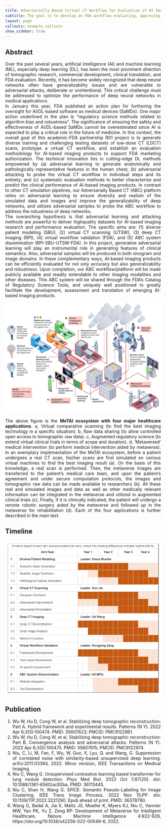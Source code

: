 ```yaml
---
title: Adversarially Based Virtual CT Workflow for Evaluation of AI Imaging
subtitle: The goal is to develop an FDA workflow evaluating, approving, and monitoring AI imaging software
layout: page
callouts: example_callouts
show_sidebar: true
---
```


## Abstract
<div style="text-align: justify">
Over the past several years, artificial intelligence (AI) and machine learning (ML), especially deep learning (DL),
has been the most prominent direction of tomographic research, commercial development, clinical translation,
and FDA evaluation. Recently, it has become widely recognized that deep neural networks often have
generalizability issues and are vulnerable to adversarial attacks, deliberate or unintentional. This critical
challenge must be addressed to optimize the performance of deep neural networks in medical applications.
</div>

<div style="text-align: justify">
In January this year, FDA published an action plan for furthering the oversight for AI/DL-based software as
medical devices (SaMDs). One major action underlined in the plan is “regulatory science methods related to
algorithm bias and robustness”. The significance of ensuring the safety and effectiveness of AI/DL-based
SaMDs cannot be overestimated since AI is expected to play a critical role in the future of medicine. In this
context, the overall goal of this academic-FDA partnership R01 project is to generate diverse training and
challenging testing datasets of low-dose CT (LDCT) scans, prototype a virtual CT workflow, and establish an
evaluation methodology for AI-based imaging products to support FDA marketing authorization. The technical
innovation lies in cutting-edge DL methods empowered by (a) adversarial learning to generate anatomically
and pathologically representative features in the human chest; (b) adversarial attacking to probe the virtual CT
workflow in individual steps and its entirety; and (c) systematic evaluation methods to better characterize and
predict the clinical performance of AI-based imaging products. In contrast to other CT simulation pipelines, our
Adversarially Based CT (ABC) platform relies on adversarial learning to ensure diversity and realism of the
simulated data and images and improve the generalizability of deep networks, and utilizes adversarial samples
to probe the ABC workflow to address the robustness of deep networks.
</div>

<div style="text-align: justify">
The overarching hypothesis is that adversarial learning and attacking methods are powerful to deliver highquality
datasets for AI-based imaging research and performance evaluation. The specific aims are: (1) diverse
patient modeling (SBU), (2) virtual CT scanning (UTSW), (3) deep CT imaging (RPI), (4) virtual workflow
validation (FDA), and (5) ABC system dissemination (RPI-SBU-UTSW-FDA). In this project, generative
adversarial learning will play an instrumental role in generating features of clinical semantics. Also, adversarial
samples will be produced in both sinogram and image domains. In these complementary ways, AI-based
imaging products can be efficiently evaluated for not only accuracy but also generalizability and robustness.
Upon completion, our ABC workflow/platform will be made publicly available and readily extendable to other
imaging modalities and other diseases. This ABC system will be shared through the FDA’s Catalog of
Regulatory Science Tools, and uniquely well positioned to greatly facilitate the development, assessment and
translation of emerging AI-based imaging products.
</div>

![MeTAI ecosystem with four major healthcare applications.](./img/20230114193241.png#pic_center)
<div style="text-align: justify">
The above figure is the <b>MeTAI ecosystem with four major healthcare applications</b>. a, Virtual comparative scanning (to find the best imaging technology in a specific situation). b, Raw data sharing (to allow controlled open access to tomographic raw data). c, Augmented regulatory science (to extend virtual clinical trials in terms of scope and duration). d, ‘Metaversed’ medical intervention (to perform medical intervention aided by metaverse). In an exemplary implementation of the MeTAI ecosystem, before a patient undergoes a real CT scan, his/her scans are first simulated on various virtual machines to find the best imaging result (a). On the basis of this knowledge, a real scan is performed. Then, the metaverse images are transferred to the patient’s medical care team, and upon the patient’s agreement and under secure computation protocols, the images and tomographic raw data can be made available to researchers (b). All these real and simulated images and data as well as other medically relevant information can be integrated in the metaverse and utilized in augmented clinical trials (c). Finally, if it is clinically indicated, the patient will undergo a remote robotic surgery aided by the metaverse and followed up in the metaverse for rehabilitation (d). Each of the four applications is further described in the main text.
</div>

## Timeline
![Timeline.](./img/20230114213827.png#pic_center)

<!-- <table border="1">
<caption> Timeline keyed to each aim and associated sub-aims, where the shading differences indicate relative efforts.
    <tr>
        <td width=20px></td>
        <td width=300px style="text-align: center"><b>Aim/Task</b></td>
        <td colspan="4" style="text-align: center"><b>Year 1</b></td>
        <td colspan="4" style="text-align: center"><b>Year 2</b></td>
        <td colspan="4" style="text-align: center"><b>Year 3</b></td>
        <td colspan="4"><b>Year 4</b></td>
    <tr>
        <td ><b>1</b></td>
        <td><b>Diverse Patient Modeling</b></td>
        <td colspan="16"><b>Leader: Klaus Mueller</b></td>    
    <tr>
        <td>1.1</td>
        <td>Semantic Mask Generation</td>
        <td style="background-color:#C65911"></td>
        <td style="background-color:#C65911"></td>
        <td style="background-color:#C65911"></td>
        <td style="background-color:#C65911"></td>
        <td style="background-color:#C65911"></td>
        <td style="background-color:#C65911"></td>
        <td style="background-color:#C65911"></td>
        <td style="background-color:#C65911"></td>
        <td style="background-color:#C65911"></td>
        <td style="background-color:#C65911"></td>
        <td style="background-color:#FCE4D6"></td>
        <td style="background-color:#FCE4D6"></td>
        <td style="background-color:#FCE4D6"></td>
        <td style="background-color:#FCE4D6"></td>
        <td style="background-color:#FCE4D6"></td>
        <td style="background-color:#FCE4D6"></td>
    <tr>
        <td>1.2</td>
        <td>Realistic Image Synthesis</td>
        <td></td>
        <td></td>
        <td style="background-color:#FCE4D6"></td>
        <td style="background-color:#FCE4D6"></td>
        <td style="background-color:#C65911"></td>
        <td style="background-color:#C65911"></td>
        <td style="background-color:#C65911"></td>
        <td style="background-color:#C65911"></td>
        <td style="background-color:#C65911"></td>
        <td style="background-color:#C65911"></td>
        <td style="background-color:#C65911"></td>
        <td style="background-color:#C65911"></td>
        <td style="background-color:#C65911"></td>
        <td style="background-color:#C65911"></td>
        <td style="background-color:#FCE4D6"></td>
        <td style="background-color:#FCE4D6"></td>
    <tr>
        <td>1.3</td>
        <td>Pathological Feature Simulation</td>
        <td></td>
        <td></td>
        <td></td>
        <td></td>
        <td style="background-color:#FCE4D6"></td>
        <td style="background-color:#FCE4D6"></td>
        <td style="background-color:#FCE4D6"></td>
        <td style="background-color:#FCE4D6"></td>
        <td style="background-color:#C65911"></td>
        <td style="background-color:#C65911"></td>
        <td style="background-color:#C65911"></td>
        <td style="background-color:#C65911"></td>
        <td style="background-color:#C65911"></td>
        <td style="background-color:#C65911"></td>
        <td style="background-color:#C65911"></td>
        <td style="background-color:#C65911"></td>
    <tr>
        <td><b>2</b></td>
        <td><b>Virtual CT Scanning</b></td>
        <td colspan="16"><b>Leader: Xun Jia</b></td>
    <tr>
        <td>2.1</td>
        <td>Sinogram Synthesis</td>
        <td style="background-color:#C65911"></td>
        <td style="background-color:#C65911"></td>
        <td style="background-color:#C65911"></td>
        <td style="background-color:#C65911"></td>
        <td style="background-color:#C65911"></td>
        <td style="background-color:#C65911"></td>
        <td style="background-color:#C65911"></td>
        <td style="background-color:#C65911"></td>
        <td style="background-color:#C65911"></td>
        <td style="background-color:#C65911"></td>
        <td style="background-color:#C65911"></td>
        <td style="background-color:#C65911"></td>
        <td style="background-color:#FCE4D6"></td>
        <td style="background-color:#FCE4D6"></td>
        <td style="background-color:#FCE4D6"></td>
        <td style="background-color:#FCE4D6"></td>
    <tr>
        <td>2.2</td>
        <td>Adversarial Improvement</td>
        <td style="background-color:#FCE4D6"></td>
        <td style="background-color:#FCE4D6"></td>
        <td style="background-color:#FCE4D6"></td>
        <td style="background-color:#FCE4D6"></td>
        <td style="background-color:#C65911"></td>
        <td style="background-color:#C65911"></td>
        <td style="background-color:#C65911"></td>
        <td style="background-color:#C65911"></td>
        <td style="background-color:#C65911"></td>
        <td style="background-color:#C65911"></td>
        <td style="background-color:#C65911"></td>
        <td style="background-color:#C65911"></td>
        <td style="background-color:#C65911"></td>
        <td style="background-color:#C65911"></td>
        <td style="background-color:#FCE4D6"></td>
        <td style="background-color:#FCE4D6"></td>
    <tr>
        <td>2.3</td>
        <td>Adversarial Perturbation</td>
        <td></td>
        <td></td>
        <td></td>
        <td></td>
        <td style="background-color:#FCE4D6"></td>
        <td style="background-color:#FCE4D6"></td>
        <td style="background-color:#FCE4D6"></td>
        <td style="background-color:#FCE4D6"></td>
        <td style="background-color:#C65911"></td>
        <td style="background-color:#C65911"></td>
        <td style="background-color:#C65911"></td>
        <td style="background-color:#C65911"></td>
        <td style="background-color:#C65911"></td>
        <td style="background-color:#C65911"></td>
        <td style="background-color:#C65911"></td>
        <td style="background-color:#C65911"></td>
    <tr>
        <td><b>3</b></td>
        <td><b>Deep CT Imaging</b></td>
        <td colspan="16"><b>Leader: Ge Wang</b></td>
    <tr>
        <td>3.1</td>
        <td>Deep CT Reconstruction</td>
        <td style="background-color:#C65911"></td>
        <td style="background-color:#C65911"></td>
        <td style="background-color:#C65911"></td>
        <td style="background-color:#C65911"></td>
        <td style="background-color:#C65911"></td>
        <td style="background-color:#C65911"></td>
        <td style="background-color:#C65911"></td>
        <td style="background-color:#C65911"></td>
        <td style="background-color:#C65911"></td>
        <td style="background-color:#C65911"></td>
        <td style="background-color:#C65911"></td>
        <td style="background-color:#C65911"></td>
        <td style="background-color:#FCE4D6"></td>
        <td style="background-color:#FCE4D6"></td>
        <td style="background-color:#FCE4D6"></td>
        <td style="background-color:#FCE4D6"></td>
    <tr>
        <td>3.2</td>
        <td>Deep Image Analysis</td>
        <td></td>
        <td></td>
        <td style="background-color:#C65911"></td>
        <td style="background-color:#C65911"></td>
        <td style="background-color:#C65911"></td>
        <td style="background-color:#C65911"></td>
        <td style="background-color:#C65911"></td>
        <td style="background-color:#C65911"></td>
        <td style="background-color:#C65911"></td>
        <td style="background-color:#C65911"></td>
        <td style="background-color:#C65911"></td>
        <td style="background-color:#C65911"></td>
        <td style="background-color:#C65911"></td>
        <td style="background-color:#C65911"></td>
        <td style="background-color:#FCE4D6"></td>
        <td style="background-color:#FCE4D6"></td>
    <tr>
        <td>3.3</td>
        <td>Network Evolution</td>
        <td></td>
        <td></td>
        <td></td>
        <td></td>
        <td></td>
        <td style="background-color:#FCE4D6"></td>
        <td style="background-color:#FCE4D6"></td>
        <td style="background-color:#FCE4D6"></td>
        <td style="background-color:#FCE4D6"></td>
        <td style="background-color:#C65911"></td>
        <td style="background-color:#C65911"></td>
        <td style="background-color:#C65911"></td>
        <td style="background-color:#C65911"></td>
        <td style="background-color:#C65911"></td>
        <td style="background-color:#C65911"></td>
        <td style="background-color:#C65911"></td>
    <tr>
        <td><b>4</b></td>
        <td><b>Virtual Workflow Validation</b></td>
        <td colspan="16"><b>Leader: Rongping Zeng</b></td>
    <tr>
        <td>4.1</td>
        <td>Framework Development</td>
        <td style="background-color:#C65911"></td>
        <td style="background-color:#C65911"></td>
        <td style="background-color:#C65911"></td>
        <td style="background-color:#C65911"></td>
        <td style="background-color:#C65911"></td>
        <td style="background-color:#C65911"></td>
        <td style="background-color:#C65911"></td>
        <td style="background-color:#C65911"></td>
        <td style="background-color:#C65911"></td>
        <td style="background-color:#C65911"></td>
        <td style="background-color:#C65911"></td>
        <td style="background-color:#C65911"></td>
        <td style="background-color:#FCE4D6"></td>
        <td style="background-color:#FCE4D6"></td>
        <td style="background-color:#FCE4D6"></td>
        <td style="background-color:#FCE4D6"></td>
    <tr>
        <td>4.2</td>
        <td>Task-based Assessment</td>
        <td></td>
        <td></td>
        <td style="background-color:#FCE4D6"></td>
        <td style="background-color:#FCE4D6"></td>
        <td style="background-color:#C65911"></td>
        <td style="background-color:#C65911"></td>
        <td style="background-color:#C65911"></td>
        <td style="background-color:#C65911"></td>
        <td style="background-color:#C65911"></td>
        <td style="background-color:#C65911"></td>
        <td style="background-color:#C65911"></td>
        <td style="background-color:#C65911"></td>
        <td style="background-color:#C65911"></td>
        <td style="background-color:#C65911"></td>
        <td style="background-color:#FCE4D6"></td>
        <td style="background-color:#FCE4D6"></td>
    <tr>
        <td>4.3</td>
        <td>AI-specific Assessment</td>
        <td></td>
        <td></td>
        <td style="background-color:#FCE4D6"></td>
        <td style="background-color:#FCE4D6"></td>
        <td style="background-color:#FCE4D6"></td>
        <td style="background-color:#FCE4D6"></td>
        <td style="background-color:#C65911"></td>
        <td style="background-color:#C65911"></td>
        <td style="background-color:#C65911"></td>
        <td style="background-color:#C65911"></td>
        <td style="background-color:#C65911"></td>
        <td style="background-color:#C65911"></td>
        <td style="background-color:#C65911"></td>
        <td style="background-color:#C65911"></td>
        <td style="background-color:#C65911"></td>
        <td style="background-color:#C65911"></td>
    <tr>
        <td><b>5</b></td>
        <td><b>ABC System Dissemination</b></td>
        <td colspan="16"><b>Leader: All MPIs</b></td>
    <tr>
        <td>5.1</td>
        <td>Website Integration</td>
        <td></td>
        <td></td>
        <td></td>
        <td style="background-color:#FCE4D6"></td>
        <td style="background-color:#FCE4D6"></td>
        <td style="background-color:#FCE4D6"></td>
        <td style="background-color:#FCE4D6"></td>
        <td style="background-color:#FCE4D6"></td>
        <td style="background-color:#C65911"></td>
        <td style="background-color:#C65911"></td>
        <td style="background-color:#C65911"></td>
        <td style="background-color:#C65911"></td>
        <td style="background-color:#C65911"></td>
        <td style="background-color:#C65911"></td>
        <td style="background-color:#C65911"></td>
        <td style="background-color:#C65911"></td>
    <tr>
        <td>5.2</td>
        <td>Tool Development</td>
        <td></td>
        <td></td>
        <td></td>
        <td style="background-color:#FCE4D6"></td>
        <td style="background-color:#FCE4D6"></td>
        <td style="background-color:#FCE4D6"></td>
        <td style="background-color:#FCE4D6"></td>
        <td style="background-color:#FCE4D6"></td>
        <td style="background-color:#FCE4D6"></td>
        <td style="background-color:#FCE4D6"></td>
        <td style="background-color:#FCE4D6"></td>
        <td style="background-color:#FCE4D6"></td>
        <td style="background-color:#C65911"></td>
        <td style="background-color:#C65911"></td>
        <td style="background-color:#C65911"></td>
        <td style="background-color:#C65911"></td>
</table> -->

## Publication
1. <div style="text-align: justify">Wu W, Hu D, Cong W, et al. Stabilizing deep tomographic reconstruction: Part A. Hybrid framework and experimental results. Patterns (N Y). 2022 Apr 6;3(5):100474. PMID: 35607623; PMCID: PMC9122961.</div>
2.	<div style="text-align: justify">Wu W, Hu D, Cong W, et al. Stabilizing deep tomographic reconstruction: Part B. Convergence analysis and adversarial attacks. Patterns (N Y). 2022 Apr 6;3(5):100475. PMID: 35607615; PMCID: PMC9122974.</div>
3.	<div style="text-align: justify">Niu, C, Li, M, Fan, F, Wu, W, Guo, X, Lyu, Q. and Wang, G. Suppression of correlated noise with similarity-based unsupervised deep learning. arXiv:2011.03384, 2022. Minor revision, IEEE Transactions on Medical Imaging.</div>
4.	<div style="text-align: justify">Niu C, Wang G. Unsupervised contrastive learning based transformer for lung nodule detection. Phys Med Biol. 2022 Oct 7;67(20). doi: 10.1088/1361-6560/ac92ba. PMID: 36113445.</div>
5.	<div style="text-align: justify">Niu C, Shan H, Wang G. SPICE: Semantic Pseudo-Labeling for Image Clustering. IEEE Trans Image Process. 2022 Nov 15;PP. doi: 10.1109/TIP.2022.3221290. Epub ahead of print. PMID: 36378790.</div>
6.	<div style="text-align: justify">Wang G, Badal A, Jia X, Maltz JS, Mueller K, Myers KJ, Niu C, Vannier MW, Yan PK, Yu Z, Zeng RP: Development of Metaverse for Intelligent Healthcare. Nature Machine Intelligence 4:922-929, https://doi.org/10.1038/s42256-022-00549-6, 2022.</div>
